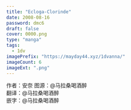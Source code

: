 ```yaml
---
title: "Ecloga-Clorinde"
date: 2008-08-16
password: dmc6
draft: false
cover: 0000.png
type: "manga"
tags:
  - 1dv
imagePrefix: "https://mayday44.xyz/1dvanna/"  
imageCount: 6
imageExt: ".png" 
---
```

作者：安奈
图源：@马拉桑喝酒醉  
翻译：@马拉桑喝酒醉  
嵌字：@马拉桑喝酒醉